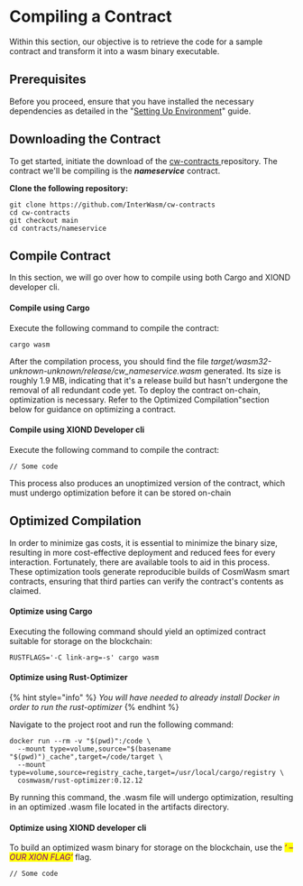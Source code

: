 # Compiling a Contract

Within this section, our objective is to retrieve the code for a sample contract and transform it into a wasm binary executable.

## Prerequisites

Before you proceed, ensure that you have installed the necessary dependencies as detailed in the "[Setting Up Environment](setting-up-environment.md)" guide.

## Downloading the Contract

To get started, initiate the download of the [cw-contracts ](https://github.com/deus-labs/cw-contracts)repository. The contract we'll be compiling is the _**nameservice**_ contract.

**Clone the following repository:**

```
git clone https://github.com/InterWasm/cw-contracts
cd cw-contracts
git checkout main
cd contracts/nameservice
```

## Compile Contract

In this section, we will go over how to compile using both Cargo and XIOND developer cli.

#### Compile using Cargo

Execute the following command to compile the contract:

```
cargo wasm
```

After the compilation process, you should find the file _target/wasm32-unknown-unknown/release/cw\_nameservice.wasm_ generated. Its size is roughly 1.9 MB, indicating that it's a release build but hasn't undergone the removal of all redundant code yet. To deploy the contract on-chain, optimization is necessary. Refer to the Optimized Compilation"section below for guidance on optimizing a contract.

#### Compile using XIOND Developer cli

Execute the following command to compile the contract:

```
// Some code
```

This process also produces an unoptimized version of the contract, which must undergo optimization before it can be stored on-chain

## Optimized Compilation&#x20;

In order to minimize gas costs, it is essential to minimize the binary size, resulting in more cost-effective deployment and reduced fees for every interaction. Fortunately, there are available tools to aid in this process. These optimization tools generate reproducible builds of CosmWasm smart contracts, ensuring that third parties can verify the contract's contents as claimed.

#### Optimize using Cargo

Executing the following command should yield an optimized contract suitable for storage on the blockchain:

```
RUSTFLAGS='-C link-arg=-s' cargo wasm
```

#### Optimize using Rust-Optimizer

{% hint style="info" %}
_You will have needed to already install Docker in order to run the rust-optimizer_
{% endhint %}

Navigate to the project root and run the following command:

```
docker run --rm -v "$(pwd)":/code \
  --mount type=volume,source="$(basename "$(pwd)")_cache",target=/code/target \
  --mount type=volume,source=registry_cache,target=/usr/local/cargo/registry \
  cosmwasm/rust-optimizer:0.12.12
```

By running this command, the .wasm file will undergo optimization, resulting in an optimized .wasm file located in the artifacts directory.

#### Optimize using XIOND developer cli

To build an optimized wasm binary for storage on the blockchain, use the _<mark style="color:purple;">‘ – OUR XION FLAG’</mark>_ flag.

```
// Some code
```
